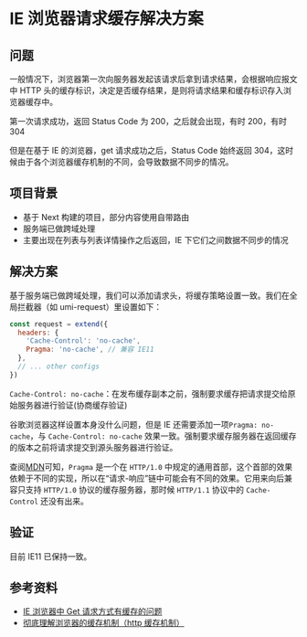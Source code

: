 # IE 浏览器请求缓存解决方案

## 问题

一般情况下，浏览器第一次向服务器发起该请求后拿到请求结果，会根据响应报文中 HTTP 头的缓存标识，决定是否缓存结果，是则将请求结果和缓存标识存入浏览器缓存中。

第一次请求成功，返回 Status Code 为 200，之后就会出现，有时 200，有时 304

但是在基于 IE 的浏览器，get 请求成功之后，Status Code 始终返回 304，这时候由于各个浏览器缓存机制的不同，会导致数据不同步的情况。

## 项目背景

- 基于 Next 构建的项目，部分内容使用自带路由
- 服务端已做跨域处理
- 主要出现在列表与列表详情操作之后返回，IE 下它们之间数据不同步的情况

## 解决方案

基于服务端已做跨域处理，我们可以添加请求头，将缓存策略设置一致。我们在全局拦截器（如 umi-request）里设置如下：

```js
const request = extend({
  headers: {
    'Cache-Control': 'no-cache',
    Pragma: 'no-cache', // 兼容 IE11
  },
  // ... other configs
})
```

`Cache-Control: no-cache`：在发布缓存副本之前，强制要求缓存把请求提交给原始服务器进行验证(协商缓存验证)

谷歌浏览器这样设置本身没什么问题，但是 IE 还需要添加一项`Pragma: no-cache`，与 `Cache-Control: no-cache` 效果一致。强制要求缓存服务器在返回缓存的版本之前将请求提交到源头服务器进行验证。

查阅[MDN](https://developer.mozilla.org/zh-CN/docs/Web/HTTP/Headers/Pragma)可知，`Pragma` 是一个在 `HTTP/1.0` 中规定的通用首部，这个首部的效果依赖于不同的实现，所以在“请求-响应”链中可能会有不同的效果。它用来向后兼容只支持 `HTTP/1.0` 协议的缓存服务器，那时候 `HTTP/1.1` 协议中的 `Cache-Control` 还没有出来。

## 验证

目前 IE11 已保持一致。

## 参考资料

- [IE 浏览器中 Get 请求方式有缓存的问题](https://blog.csdn.net/qq_26941173/article/details/84935421)
- [彻底理解浏览器的缓存机制（http 缓存机制）](https://www.cnblogs.com/chengxs/p/10396066.html)
